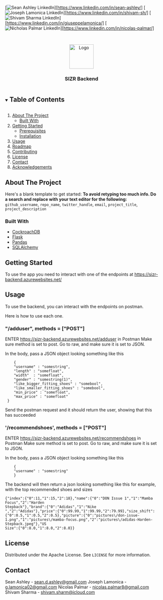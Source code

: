 <!--
*** Thanks for checking out the Best-README-Template. If you have a suggestion
*** that would make this better, please fork the repo and create a pull request
*** or simply open an issue with the tag "enhancement".
*** Thanks again! Now go create something AMAZING! :D
***
***
***
*** To avoid retyping too much info. Do a search and replace for the following:
*** github_username, repo_name, twitter_handle, email, project_title, project_description
-->



<!-- PROJECT SHIELDS -->
<!--
*** I'm using markdown "reference style" links for readability.
*** Reference links are enclosed in brackets [ ] instead of parentheses ( ).
*** See the bottom of this document for the declaration of the reference variables
*** for contributors-url, forks-url, etc. This is an optional, concise syntax you may use.
*** https://www.markdownguide.org/basic-syntax/#reference-style-links
-->

[![Sean Ashley LinkedIn][linkedin-shield]][https://www.linkedin.com/in/sean-ashley/]
[![Joseph Lamonica LinkedIn][linkedin-shield]][https://www.linkedin.com/in/shivam-sh/]
[![Shivam Sharma LinkedIn][linkedin-shield]][https://www.linkedin.com/in/giuseppelamonica/]
[![Nicholas Palmar LinkedIn][linkedin-shield]][https://www.linkedin.com/in/nicolas-palmar/]



<!-- PROJECT LOGO -->
<br />
<p align="center">
  <a href="https://github.com/github_username/repo_name">
    <img src="images/logo.png" alt="Logo" width="80" height="80">
  </a>

  <h3 align="center">SIZR Backend</h3>


<!-- TABLE OF CONTENTS -->
<details open="open">
  <summary><h2 style="display: inline-block">Table of Contents</h2></summary>
  <ol>
    <li>
      <a href="#about-the-project">About The Project</a>
      <ul>
        <li><a href="#built-with">Built With</a></li>
      </ul>
    </li>
    <li>
      <a href="#getting-started">Getting Started</a>
      <ul>
        <li><a href="#prerequisites">Prerequisites</a></li>
        <li><a href="#installation">Installation</a></li>
      </ul>
    </li>
    <li><a href="#usage">Usage</a></li>
    <li><a href="#roadmap">Roadmap</a></li>
    <li><a href="#contributing">Contributing</a></li>
    <li><a href="#license">License</a></li>
    <li><a href="#contact">Contact</a></li>
    <li><a href="#acknowledgements">Acknowledgements</a></li>
  </ol>
</details>



<!-- ABOUT THE PROJECT -->
## About The Project



Here's a blank template to get started:
**To avoid retyping too much info. Do a search and replace with your text editor for the following:**
`github_username`, `repo_name`, `twitter_handle`, `email`, `project_title`, `project_description`


### Built With

* [CockroachDB](https://www.cockroachlabs.com/)
* [Flask](https://flask.palletsprojects.com/en/1.1.x/)
* [Pandas](https://pandas.pydata.org/)
* [SQLAlchemy](https://www.sqlalchemy.org/)



<!-- GETTING STARTED -->
## Getting Started

To use the app you need to interact with one of the endpoints at https://sizr-backend.azurewebsites.net/



<!-- USAGE EXAMPLES -->
## Usage

To use the backend, you can interact with the endpoints on postman.

Here is how to use each one.

### "/adduser", methods = ["POST"]
ENTER https://sizr-backend.azurewebsites.net/adduser in Postman
Make sure method is set to post.
Go to raw, and make sure it is set to JSON.

In the body, pass a JSON object looking something like this
```
    {
    "username" : "somestring",
    "length" : "somefloat",
    "width"  : "somefloat",
    "gender" : "somestring(1)",
    "like_bigger_fitting_shoes" : "somebool",
    "like_smaller_fitting_shoes" : "somebool",
    "min_price" : "somefloat",
    "max_price" : "somefloat"
 }
```
Send the postman request and it should return the user, showing that this has succeeded



### '/recommendshoes', methods = ["POST"]
ENTER https://sizr-backend.azurewebsites.net/recommendshoes in Postman
Make sure method is set to post.
Go to raw, and make sure it is set to JSON.

In the body, pass a JSON object looking something like this
```
    {
    "username" : "somestring"
    }
 ```

The backend will then return a json looking something like this for example, with the top recommended shoes and sizes
```
{"index":{"0":11,"1":15,"2":18},"name":{"0":"DON Issue 1","1":"Mamba Focus","2":"Harden
Stepback"},"brand":{"0":"Adidas","1":"Nike
","2":"Adidas"},"price":{"0":99.99,"1":99.99,"2":79.99},"size_shift":{"0":0.5,"1":0.5,"2":0.5},"picture":{"0":"pictures\/don-issue-1.png","1":"pictures\/mamba-focus.png","2":"pictures\/adidas-Harden-Stepback.jpeg"},"US
Size":{"0":8.0,"1":8.0,"2":8.0}}
```



<!-- LICENSE -->
## License

Distributed under the Apache License. See `LICENSE` for more information.



<!-- CONTACT -->
## Contact

Sean Ashley - sean.d.ashley@gmail.com
Joseph Lamonica - g.lamonica02@gmail.com
Nicolas Palmar - nicolas.palmar8@gmail.com
Shivam Sharma - shivam.sharm@icloud.com










<!-- MARKDOWN LINKS & IMAGES -->
<!-- https://www.markdownguide.org/basic-syntax/#reference-style-links -->
[contributors-shield]: https://img.shields.io/github/contributors/github_username/repo.svg?style=for-the-badge
[contributors-url]: https://github.com/github_username/repo/graphs/contributors
[forks-shield]: https://img.shields.io/github/forks/github_username/repo.svg?style=for-the-badge
[forks-url]: https://github.com/github_username/repo/network/members
[stars-shield]: https://img.shields.io/github/stars/github_username/repo.svg?style=for-the-badge
[stars-url]: https://github.com/github_username/repo/stargazers
[issues-shield]: https://img.shields.io/github/issues/github_username/repo.svg?style=for-the-badge
[issues-url]: https://github.com/github_username/repo/issues
[license-shield]: https://img.shields.io/github/license/github_username/repo.svg?style=for-the-badge
[license-url]: https://github.com/github_username/repo/blob/master/LICENSE.txt
[linkedin-shield]: https://img.shields.io/badge/-LinkedIn-black.svg?style=for-the-badge&logo=linkedin&colorB=555
[linkedin-url]: https://linkedin.com/in/github_username
